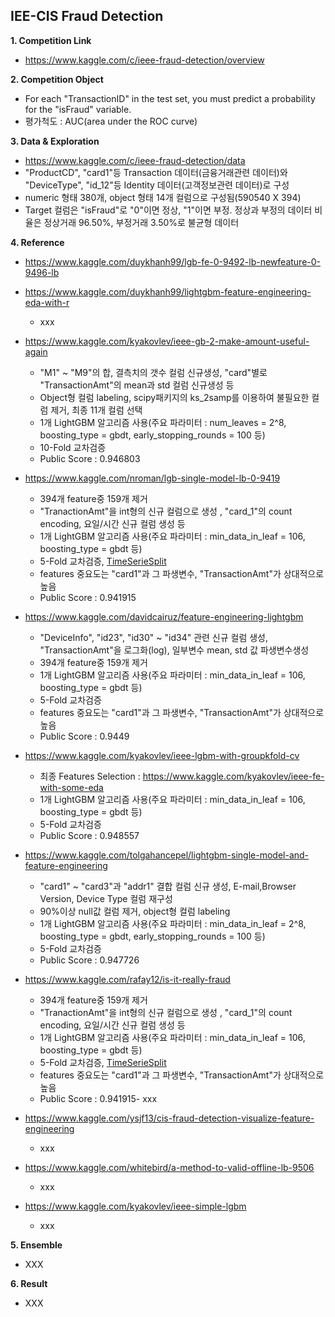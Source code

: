 ## IEE-CIS Fraud Detection


**1. Competition Link**
  - https://www.kaggle.com/c/ieee-fraud-detection/overview


**2. Competition Object**
  - For each "TransactionID" in the test set, you must predict a probability for the "isFraud" variable.
  - 평가척도 : AUC(area under the ROC curve)
  

**3. Data & Exploration**
  - https://www.kaggle.com/c/ieee-fraud-detection/data
  - "ProductCD", "card1"등 Transaction 데이터(금융거래관련 데이터)와 "DeviceType", "id_12"등 Identity 데이터(고객정보관련 데이터)로 구성
  - numeric 형태 380개, object 형태 14개 컬럼으로 구성됨(590540 X 394)
  - Target 컬럼은 "isFraud"로 "0"이면 정상, "1"이면 부정. 정상과 부정의 데이터 비율은 정상거래 96.50%, 부정거래 3.50%로 불균형 데이터
  

**4. Reference**
  - https://www.kaggle.com/duykhanh99/lgb-fe-0-9492-lb-newfeature-0-9496-lb

    
    
    
  - https://www.kaggle.com/duykhanh99/lightgbm-feature-engineering-eda-with-r
    - xxx
    
    
    
  - https://www.kaggle.com/kyakovlev/ieee-gb-2-make-amount-useful-again
    - "M1" ~ "M9"의 합, 결측치의 갯수 컬럼 신규생성, "card"별로 "TransactionAmt"의 mean과 std 컬럼 신규생성 등
    - Object형 컬럼 labeling, scipy패키지의 ks_2samp를 이용하여 불필요한 컬럼 제거, 최종 11개 컬럼 선택
    - 1개 LightGBM 알고리즘 사용(주요 파라미터 : num_leaves = 2^8, boosting_type = gbdt, early_stopping_rounds = 100 등)
    - 10-Fold 교차검증    
    - Public Score : 0.946803 
    
    
    
  - https://www.kaggle.com/nroman/lgb-single-model-lb-0-9419
    - 394개 feature중 159개 제거
    - "TranactionAmt"을 int형의 신규 컬럼으로 생성 , "card_1"의 count encoding, 요일/시간 신규 컬럼 생성 등
    - 1개 LightGBM 알고리즘 사용(주요 파라미터 : min_data_in_leaf = 106, boosting_type = gbdt 등)
    - 5-Fold 교차검증, [TimeSerieSplit](https://scikit-learn.org/stable/modules/generated/sklearn.model_selection.TimeSeriesSplit.html)
    - features 중요도는 "card1"과 그 파생변수, "TransactionAmt"가 상대적으로 높음
    - Public Score : 0.941915
    
    
    
  - https://www.kaggle.com/davidcairuz/feature-engineering-lightgbm
    - "DeviceInfo", "id23", "id30" ~ "id34" 관련 신규 컬럼 생성, "TransactionAmt"을 로그화(log), 일부변수 mean, std 값 파생변수생성
    - 394개 feature중 159개 제거
    - 1개 LightGBM 알고리즘 사용(주요 파라미터 : min_data_in_leaf = 106, boosting_type = gbdt 등)
    - 5-Fold 교차검증
    - features 중요도는 "card1"과 그 파생변수, "TransactionAmt"가 상대적으로 높음
    - Public Score : 0.9449 
    
    
    
  - https://www.kaggle.com/kyakovlev/ieee-lgbm-with-groupkfold-cv
  
  
    - 최종 Features Selection : https://www.kaggle.com/kyakovlev/ieee-fe-with-some-eda
    - 1개 LightGBM 알고리즘 사용(주요 파라미터 : min_data_in_leaf = 106, boosting_type = gbdt 등)
    - 5-Fold 교차검증    
    - Public Score : 0.948557
    
    
    
  - https://www.kaggle.com/tolgahancepel/lightgbm-single-model-and-feature-engineering
  
  
    - "card1" ~ "card3"과 "addr1" 결합 컬럼 신규 생성, E-mail,Browser Version, Device Type 컬럼 재구성
    - 90%이상 null값 컬럼 제거, object형 컬럼 labeling
    - 1개 LightGBM 알고리즘 사용(주요 파라미터 : min_data_in_leaf = 2^8, boosting_type = gbdt, early_stopping_rounds = 100 등)
    - 5-Fold 교차검증
    - Public Score : 0.947726
    
    
    
  - https://www.kaggle.com/rafay12/is-it-really-fraud
  
  
    - 394개 feature중 159개 제거
    - "TranactionAmt"을 int형의 신규 컬럼으로 생성 , "card_1"의 count encoding, 요일/시간 신규 컬럼 생성 등
    - 1개 LightGBM 알고리즘 사용(주요 파라미터 : min_data_in_leaf = 106, boosting_type = gbdt 등)
    - 5-Fold 교차검증, [TimeSerieSplit](https://scikit-learn.org/stable/modules/generated/sklearn.model_selection.TimeSeriesSplit.html)
    - features 중요도는 "card1"과 그 파생변수, "TransactionAmt"가 상대적으로 높음
    - Public Score : 0.941915- xxx
    
    
    
  - https://www.kaggle.com/ysjf13/cis-fraud-detection-visualize-feature-engineering
    - xxx
    
    
    
  - https://www.kaggle.com/whitebird/a-method-to-valid-offline-lb-9506
    - xxx
    
    
    
  - https://www.kaggle.com/kyakovlev/ieee-simple-lgbm
    - xxx
    
    
    
**5. Ensemble**
  - XXX

**6. Result**
  - XXX
